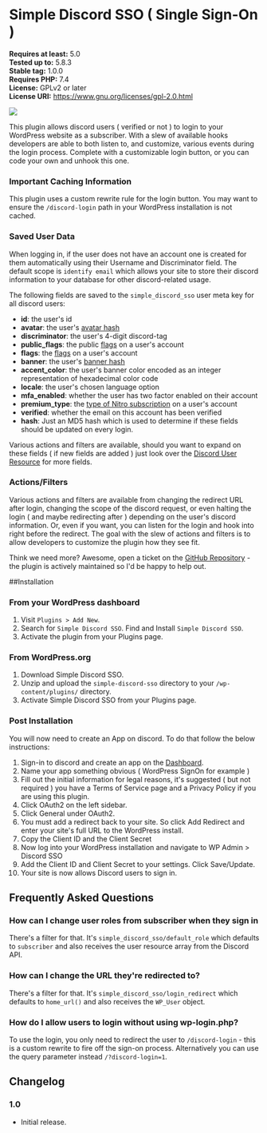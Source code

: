 # Simple Discord SSO ( Single Sign-On )
**Requires at least:** 5.0   
**Tested up to:** 5.8.3   
**Stable tag:** 1.0.0   
**Requires PHP:** 7.4   
**License:** GPLv2 or later   
**License URI:** https://www.gnu.org/licenses/gpl-2.0.html   

![](https://raw.githubusercontent.com/JayWood/simple-discord-sso/main/.wordpress/banner-772x250.png)

This plugin allows discord users ( verified or not ) to login to your WordPress website as a subscriber. With a slew of available
hooks developers are able to both listen to, and customize, various events during the login process. Complete with a customizable login button,
or you can code your own and unhook this one.

### Important Caching Information
This plugin uses a custom rewrite rule for the login button. You may want to ensure the `/discord-login` path in your WordPress
installation is not cached.

### Saved User Data
When logging in, if the user does not have an account one is created for them automatically using their Username and Discriminator
field. The default scope is `identify email` which allows your site to store their discord information to your database for
other discord-related usage.

The following fields are saved to the `simple_discord_sso` user meta key for all discord users:
* **id**: the user's id
* **avatar**: the user's [avatar hash](https://discord.com/developers/docs/reference#image-formatting)
* **discriminator**: the user's 4-digit discord-tag
* **public_flags**: the public [flags](https://discord.com/developers/docs/resources/user#user-object-user-flags) on a user's account
* **flags**: the [flags](https://discord.com/developers/docs/resources/user#user-object-user-flags) on a user's account
* **banner**: the user's [banner hash](https://discord.com/developers/docs/reference#image-formatting)
* **accent_color**: the user's banner color encoded as an integer representation of hexadecimal color code
* **locale**: the user's chosen language option
* **mfa_enabled**: whether the user has two factor enabled on their account
* **premium_type**: the [type of Nitro subscription](https://discord.com/developers/docs/resources/user#user-object-premium-types) on a user's account
* **verified**: whether the email on this account has been verified
* **hash**: Just an MD5 hash which is used to determine if these fields should be updated on every login.

Various actions and filters are available, should you want to expand on these fields ( if new fields are added ) just look over
the [Discord User Resource](https://discord.com/developers/docs/resources/user) for more fields.

### Actions/Filters
Various actions and filters are available from changing the redirect URL after login, changing the scope of the discord request,
or even halting the login ( and maybe redirecting after ) depending on the user's discord information. Or, even if you want, you can
listen for the login and hook into right before the redirect. The goal with the slew of actions and filters is to allow developers
to customize the plugin how they see fit.

Think we need more? Awesome, open a ticket on the [GitHub Repository](https://github.com/JayWood/jw-discord-sso) - the plugin is actively maintained so I'd be happy to help out.

##Installation

### From your WordPress dashboard
1. Visit `Plugins > Add New`.
2. Search for `Simple Discord SSO`. Find and Install `Simple Discord SSO`.
3. Activate the plugin from your Plugins page.

### From WordPress.org
1. Download Simple Discord SSO.
2. Unzip and upload the `simple-discord-sso` directory to your `/wp-content/plugins/` directory.
3. Activate Simple Discord SSO from your Plugins page.

### Post Installation
You will now need to create an App on discord. To do that follow the below instructions:
1. Sign-in to discord and create an app on the [Dashboard](https://discord.com/developers/applications).
2. Name your app something obvious ( WordPress SignOn for example )
3. Fill out the initial information for legal reasons, it's suggested ( but not required ) you have a Terms of Service page and a Privacy Policy if you are using this plugin.
4. Click OAuth2 on the left sidebar.
5. Click General under OAuth2.
6. You must add a redirect back to your site. So click Add Redirect and enter your site's full URL to the WordPress install.
7. Copy the Client ID and the Client Secret
8. Now log into your WordPress installation and navigate to WP Admin > Discord SSO
9. Add the Client ID and Client Secret to your settings. Click Save/Update.
10. Your site is now allows Discord users to sign in.

## Frequently Asked Questions

### How can I change user roles from subscriber when they sign in
There's a filter for that. It's `simple_discord_sso/default_role` which defaults to `subscriber` and also receives the user resource array from the Discord API.

### How can I change the URL they're redirected to?
There's a filter for that. It's `simple_discord_sso/login_redirect` which defaults to `home_url()` and also receives the `WP_User` object.

### How do I allow users to login without using wp-login.php?
To use the login, you only need to redirect the user to `/discord-login` - this is a custom rewrite to fire off the sign-on
process. Alternatively you can use the query parameter instead `/?discord-login=1`.


## Changelog

### 1.0
* Initial release.
